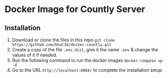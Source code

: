 Docker Image for Countly Server
===

## Installation

1. Download or clone the files in this repo `git clone https://github.com/khal3d/docker-countly.git`
2. Create a copy of the file `.env.dist`, give it the name `.env` & change the values of it if needed.
3. Run the following command to run the docker images `docker-compose up -d`
4. Go to the URL `http://localhost:8004/` to complete the installation setup
